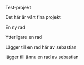 ﻿Test-projekt

Det här är vårt fina projekt

En ny rad

Ytterligare en rad

Lägger till en rad här av sebastian

lägger till ännu en rad av sebastian